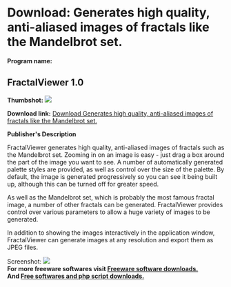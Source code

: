# Download: Generates high quality, anti-aliased images of fractals like the Mandelbrot set.

**Program name:**

## FractalViewer 1.0

  
**Thumbshot:** ![](http://www.freewarefiles.com/screenshot/fractalviewer10_md.jpg)   
  
**Download link:** [Download Generates high quality, anti-aliased images of fractals like the Mandelbrot set.](http://freesoftwares.boysofts.com/FractalViewer_program_37387.html)  
  


**Publisher's Description**  
  


FractalViewer generates high quality, anti-aliased images of fractals such as the Mandelbrot set. Zooming in on an image is easy - just drag a box around the part of the image you want to see. A number of automatically generated palette styles are provided, as well as control over the size of the palette. By default, the image is generated progressively so you can see it being built up, although this can be turned off for greater speed. 

As well as the Mandelbrot set, which is probably the most famous fractal image, a number of other fractals can be generated. FractalViewer provides control over various parameters to allow a huge variety of images to be generated.

In addition to showing the images interactively in the application window, FractalViewer can generate images at any resolution and export them as JPEG files. 

  
  
Screenshot: ![](http://www.freewarefiles.com/screenshot/fractalviewer10.jpg)   
**For more freeware softwares visit [Freeware software downloads.](http://freesoftwares.boysofts.com/)**   
**And [Free softwares and php script downloads.](http://www.boysofts.com/)**
